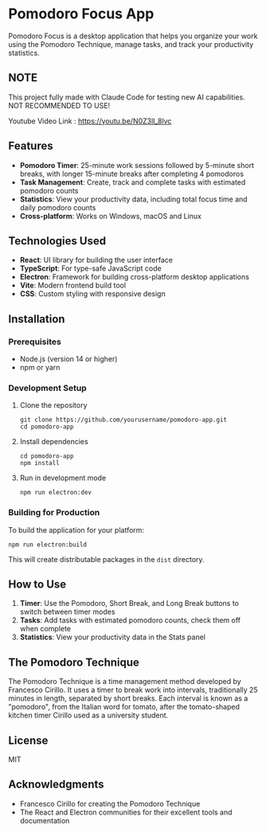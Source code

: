 # Pomodoro Focus App

Pomodoro Focus is a desktop application that helps you organize your work using the Pomodoro Technique, manage tasks, and track your productivity statistics.

## NOTE
This project fully made with Claude Code for testing new AI capabilities.
NOT RECOMMENDED TO USE!

Youtube Video Link : https://youtu.be/N0Z3lI_8lvc

## Features

- **Pomodoro Timer**: 25-minute work sessions followed by 5-minute short breaks, with longer 15-minute breaks after completing 4 pomodoros
- **Task Management**: Create, track and complete tasks with estimated pomodoro counts
- **Statistics**: View your productivity data, including total focus time and daily pomodoro counts
- **Cross-platform**: Works on Windows, macOS and Linux

## Technologies Used

- **React**: UI library for building the user interface
- **TypeScript**: For type-safe JavaScript code
- **Electron**: Framework for building cross-platform desktop applications
- **Vite**: Modern frontend build tool
- **CSS**: Custom styling with responsive design

## Installation

### Prerequisites

- Node.js (version 14 or higher)
- npm or yarn

### Development Setup

1. Clone the repository
   ```
   git clone https://github.com/yourusername/pomodoro-app.git
   cd pomodoro-app
   ```

2. Install dependencies
   ```
   cd pomodoro-app
   npm install
   ```

3. Run in development mode
   ```
   npm run electron:dev
   ```

### Building for Production

To build the application for your platform:

```
npm run electron:build
```

This will create distributable packages in the `dist` directory.

## How to Use

1. **Timer**: Use the Pomodoro, Short Break, and Long Break buttons to switch between timer modes
2. **Tasks**: Add tasks with estimated pomodoro counts, check them off when complete
3. **Statistics**: View your productivity data in the Stats panel

## The Pomodoro Technique

The Pomodoro Technique is a time management method developed by Francesco Cirillo. It uses a timer to break work into intervals, traditionally 25 minutes in length, separated by short breaks. Each interval is known as a "pomodoro", from the Italian word for tomato, after the tomato-shaped kitchen timer Cirillo used as a university student.

## License

MIT

## Acknowledgments

- Francesco Cirillo for creating the Pomodoro Technique
- The React and Electron communities for their excellent tools and documentation
